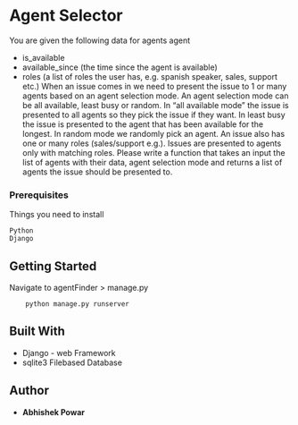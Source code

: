 # Agent Selector 

You are given the following data for agents
agent
- is_available
- available_since (the time since the agent is available)
- roles (a list of roles the user has, e.g. spanish speaker, sales, support etc.)
When an issue comes in we need to present the issue to 1 or many agents based on an agent
selection mode. An agent selection mode can be all available, least busy or random. In “all
available mode” the issue is presented to all agents so they pick the issue if they want. In least
busy the issue is presented to the agent that has been available for the longest. In random
mode we randomly pick an agent. An issue also has one or many roles (sales/support e.g.).
Issues are presented to agents only with matching roles.
Please write a function that takes an input the list of agents with their data, agent selection
mode and returns a list of agents the issue should be presented to.



### Prerequisites

Things you need to install 

```
Python
Django 
```

## Getting Started

Navigate to agentFinder > manage.py

```
    python manage.py runserver
```


## Built With

* Django - web Framework
* sqlite3  Filebased Database

## Author

* **Abhishek Powar** 




